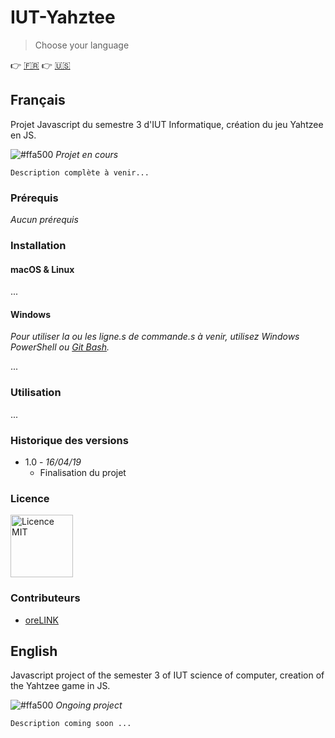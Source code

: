 # IUT-Yahztee

> Choose your language

:point_right: [:fr:](#français) :point_right: [:us:](#english)

## Français

Projet Javascript du semestre 3 d'IUT Informatique, création du jeu Yahtzee en JS.

![#ffa500](https://placehold.it/15/ffa500/000000?text=+)   *Projet en cours*

`Description complète à venir...`

### Prérequis

*Aucun prérequis*

### Installation

#### macOS & Linux

...

#### Windows

*Pour utiliser la ou les ligne.s de commande.s à venir, utilisez Windows PowerShell ou [Git Bash](https://gitforwindows.org/).*

...

### Utilisation

...

### Historique des versions

* 1.0 - *16/04/19*
    * Finalisation du projet
    
### Licence

<a href="https://fr.wikipedia.org/wiki/Licence_MIT"><img src="https://ucarecdn.com/71946d9b-adad-4d6e-9130-0a480ddcc553/" alt="Licence MIT" width="100" height="100"/></a>

### Contributeurs

* [oreLINK](https://github.com/oreLINK)

## English

Javascript project of the semester 3 of IUT science of computer, creation of the Yahtzee game in JS.

![#ffa500](https://placehold.it/15/ffa500/000000?text=+)   *Ongoing project*

`Description coming soon ...`
